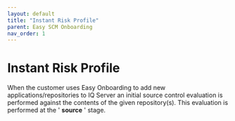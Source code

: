 ```yaml
---
layout: default
title: "Instant Risk Profile"
parent: Easy SCM Onboarding
nav_order: 1
---
```


# Instant Risk Profile

When the customer uses Easy Onboarding to add new applications/repositories to IQ Server an initial source control evaluation is performed against the contents of the given repository(s). This evaluation is performed at the ' **source** ' stage.
